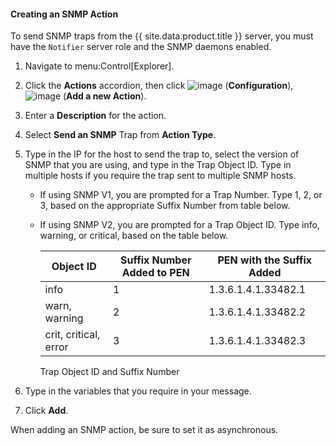 #### Creating an SNMP Action

To send SNMP traps from the {{ site.data.product.title }} server, you must have the
`Notifier` server role and the SNMP daemons enabled.

1.  Navigate to menu:Control\[Explorer\].

2.  Click the **Actions** accordion, then click
    ![image](../images/1847.png) (**Configuration**),
    ![image](../images/1862.png) (**Add a new Action**).

3.  Enter a **Description** for the action.

4.  Select **Send an SNMP** Trap from **Action Type**.

5.  Type in the IP for the host to send the trap to, select the version
    of SNMP that you are using, and type in the Trap Object ID. Type in
    multiple hosts if you require the trap sent to multiple SNMP hosts.

      - If using SNMP V1, you are prompted for a Trap Number. Type 1, 2,
        or 3, based on the appropriate Suffix Number from table below.

      - If using SNMP V2, you are prompted for a Trap Object ID. Type
        info, warning, or critical, based on the table below.

        | Object ID             | Suffix Number Added to PEN | PEN with the Suffix Added |
        | --------------------- | -------------------------- | ------------------------- |
        | info                  | 1                          | 1.3.6.1.4.1.33482.1       |
        | warn, warning         | 2                          | 1.3.6.1.4.1.33482.2       |
        | crit, critical, error | 3                          | 1.3.6.1.4.1.33482.3       |


        Trap Object ID and Suffix Number

6.  Type in the variables that you require in your message.

7.  Click **Add**.

<div class="note">

When adding an SNMP action, be sure to set it as asynchronous.

</div>
